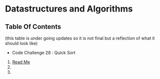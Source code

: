 # Datastructures and Algorithms

## Table Of Contents

(this table is under going updates so it is not final but a reflection of what it should look like)

- Code Challenge 28 : Quick Sort
1. [Read Me](./linked-list/lib/src/main/java/sort/quickSortReadMe.md)
2.
3.
